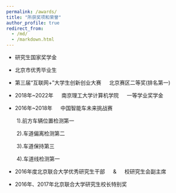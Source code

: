 ```yaml
---
permalink: /awards/
title: "所获奖项和荣誉"
author_profile: true
redirect_from: 
  - /md/
  - /markdown.html
---
```



* 研究生国家奖学金

* 北京市优秀毕业生

* 第三届“互联网+”大学生创新创业大赛 &emsp; 北京赛区二等奖(排名第一)

* 2018年~2022年 &emsp; 南京理工大学计算机学院 &emsp; 一等学业奖学金

* 2016年~2018年 &emsp; 中国智能车未来挑战赛
  
&emsp;&emsp;1).前方车辆位置检测第一

&emsp;&emsp;2).车道偏离检测第二

&emsp;&emsp;3).车道保持第三

&emsp;&emsp;4).车道线检测第一

* 2016年度北京联合大学优秀研究生干部 &emsp; & &emsp; 校研究生会副主席

* 2016年、2017年北京联合大学研究生校长特别奖
